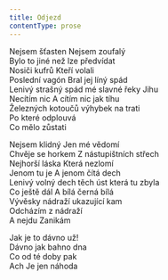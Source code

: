 ```yaml
---
title: Odjezd
contentType: prose
---
```


<section>

Nejsem šťasten Nejsem zoufalý  
Bylo to jiné než lze předvídat  
Nosiči kufrů Kteří volali  
Poslední vagón Bral jej líný spád  
Lenivý strašný spád mé slavné řeky Jihu  
Necítím nic A cítím nic jak tíhu  
Železných kotoučů výhybek na trati  
Po které odplouvá  
Co mělo zůstati

Nejsem klidný Jen mé vědomí  
Chvěje se horkem Z nástupištních střech  
Nejhorší láska Která nezlomí  
Jenom tu je A jenom čítá dech  
Lenivý volný dech těch úst která tu zbyla  
Co ještě dál A bílá černá bílá  
Vývěsky nádraží ukazující kam  
Odcházím z nádraží  
A nejdu Zanikám

Jak je to dávno už!  
Dávno jak bahno dna  
Co od té doby pak  
Ach Je jen náhoda

</section>
